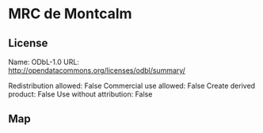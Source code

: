# MRC de Montcalm
    
## License

Name: ODbL-1.0
URL: http://opendatacommons.org/licenses/odbl/summary/

Redistribution allowed: False
Commercial use allowed: False
Create derived product: False
Use without attribution: False

## Map

<WorldMap topic="stefan/public-transport/MRC_de_Montcalm/vehicle_positions/#" />
